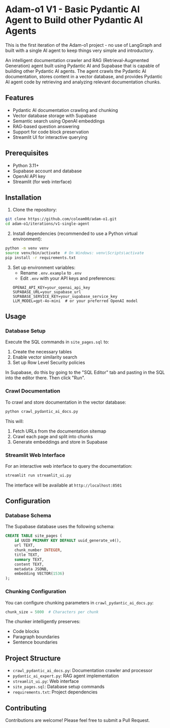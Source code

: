 # Adam-o1 V1 - Basic Pydantic AI Agent to Build other Pydantic AI Agents

This is the first iteration of the Adam-o1 project - no use of LangGraph and built with a single AI agent to keep things very simple and introductory.

An intelligent documentation crawler and RAG (Retrieval-Augmented Generation) agent built using Pydantic AI and Supabase that is capable of building other Pydantic AI agents. The agent crawls the Pydantic AI documentation, stores content in a vector database, and provides Pydantic AI agent code by retrieving and analyzing relevant documentation chunks.

## Features

- Pydantic AI documentation crawling and chunking
- Vector database storage with Supabase
- Semantic search using OpenAI embeddings
- RAG-based question answering
- Support for code block preservation
- Streamlit UI for interactive querying

## Prerequisites

- Python 3.11+
- Supabase account and database
- OpenAI API key
- Streamlit (for web interface)

## Installation

1. Clone the repository:
```bash
git clone https://github.com/coleam00/adam-o1.git
cd adam-o1/iterations/v1-single-agent
```

2. Install dependencies (recommended to use a Python virtual environment):
```bash
python -m venv venv
source venv/bin/activate  # On Windows: venv\Scripts\activate
pip install -r requirements.txt
```

3. Set up environment variables:
   - Rename `.env.example` to `.env`
   - Edit `.env` with your API keys and preferences:
   ```env
   OPENAI_API_KEY=your_openai_api_key
   SUPABASE_URL=your_supabase_url
   SUPABASE_SERVICE_KEY=your_supabase_service_key
   LLM_MODEL=gpt-4o-mini  # or your preferred OpenAI model
   ```

## Usage

### Database Setup

Execute the SQL commands in `site_pages.sql` to:
1. Create the necessary tables
2. Enable vector similarity search
3. Set up Row Level Security policies

In Supabase, do this by going to the "SQL Editor" tab and pasting in the SQL into the editor there. Then click "Run".

### Crawl Documentation

To crawl and store documentation in the vector database:

```bash
python crawl_pydantic_ai_docs.py
```

This will:
1. Fetch URLs from the documentation sitemap
2. Crawl each page and split into chunks
3. Generate embeddings and store in Supabase

### Streamlit Web Interface

For an interactive web interface to query the documentation:

```bash
streamlit run streamlit_ui.py
```

The interface will be available at `http://localhost:8501`

## Configuration

### Database Schema

The Supabase database uses the following schema:
```sql
CREATE TABLE site_pages (
    id UUID PRIMARY KEY DEFAULT uuid_generate_v4(),
    url TEXT,
    chunk_number INTEGER,
    title TEXT,
    summary TEXT,
    content TEXT,
    metadata JSONB,
    embedding VECTOR(1536)
);
```

### Chunking Configuration

You can configure chunking parameters in `crawl_pydantic_ai_docs.py`:
```python
chunk_size = 5000  # Characters per chunk
```

The chunker intelligently preserves:
- Code blocks
- Paragraph boundaries
- Sentence boundaries

## Project Structure

- `crawl_pydantic_ai_docs.py`: Documentation crawler and processor
- `pydantic_ai_expert.py`: RAG agent implementation
- `streamlit_ui.py`: Web interface
- `site_pages.sql`: Database setup commands
- `requirements.txt`: Project dependencies

## Contributing

Contributions are welcome! Please feel free to submit a Pull Request.